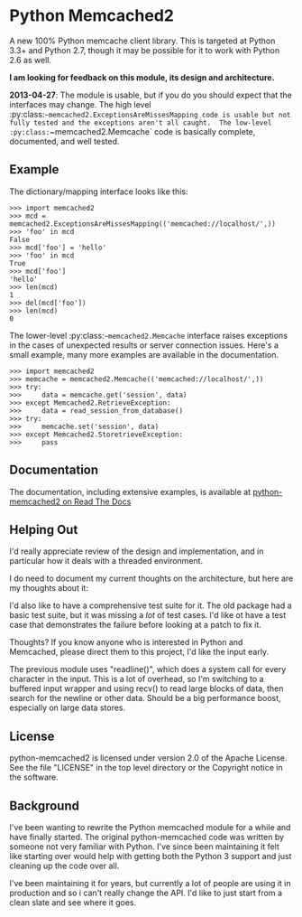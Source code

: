 Python Memcached2
=================

A new 100% Python memcache client library.  This is targeted at Python 3.3+
and Python 2.7, though it may be possible for it to work with Python 2.6 as
well.

**I am looking for feedback on this module, its design and architecture.**

**2013-04-27**: The module is usable, but if you do you
should expect that the interfaces may change.  The high level
:py:class:`~memcached2.ExceptionsAreMissesMapping code is usable but
not fully tested and the exceptions aren't all caught.  The low-level
:py:class:`~memcached2.Memcache` code is basically complete, documented,
and well tested.

Example
-------

The dictionary/mapping interface looks like this:

    >>> import memcached2
    >>> mcd = memcached2.ExceptionsAreMissesMapping(('memcached://localhost/',))
    >>> 'foo' in mcd
    False
    >>> mcd['foo'] = 'hello'
    >>> 'foo' in mcd
    True
    >>> mcd['foo']
    'hello'
    >>> len(mcd)
    1
    >>> del(mcd['foo'])
    >>> len(mcd)
    0

The lower-level :py:class:`~memcached2.Memcache` interface raises
exceptions in the cases of unexpected results or server connection issues.
Here's a small example, many more examples are available in the
documentation.

    >>> import memcached2
    >>> memcache = memcached2.Memcache(('memcached://localhost/',))
    >>> try:
    >>>     data = memcache.get('session', data)
    >>> except Memcached2.RetrieveException:
    >>>     data = read_session_from_database()
    >>> try:
    >>>     memcache.set('session', data)
    >>> except Memcached2.StoretrieveException:
    >>>     pass

Documentation
-------------

The documentation, including extensive examples, is available at
[python-memcached2 on Read The Docs](https://python-memcached2.readthedocs.org/en/latest/)

Helping Out
-----------

I'd really appreciate review of the design and implementation, and in
particular how it deals with a threaded environment.

I do need to document my current thoughts on the architecture, but here
are my thoughts about it:

I'd also like to have a comprehensive test suite for it.  The old package
had a basic test suite, but it was missing a *lot* of test cases.  I'd
like ot have a test case that demonstrates the failure before looking at a
patch to fix it.

Thoughts?  If you know anyone who is interested in Python and Memcached,
please direct them to this project, I'd like the input early.

The previous module uses "readline()", which does a system call for every
character in the input.  This is a lot of overhead, so I'm switching to
a buffered input wrapper and using recv() to read large blocks of data,
then search for the newline or other data.  Should be a big performance
boost, especially on large data stores.

License
-------

python-memcached2 is licensed under version 2.0 of the Apache License.
See the file "LICENSE" in the top level directory or the Copyright notice
in the software.

Background
----------

I've been wanting to rewrite the Python memcached module for a while and
have finally started.  The original python-memcached code was written by
someone not very familiar with Python.  I've since been maintaining it felt
like starting over would help with getting both the Python 3 support and
just cleaning up the code over all.

I've been maintaining it for years, but currently a lot of people are
using it in production and so i can't really change the API.  I'd like
to just start from a clean slate and see where it goes.
